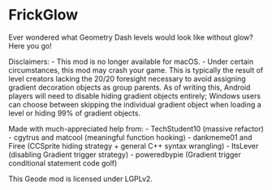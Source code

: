 # FrickGlow
Ever wondered what Geometry Dash levels would look like without glow? Here you go!

Disclaimers:
\- This mod is no longer available for macOS.
\- Under certain circumstances, this mod may crash your game. This is typically the result of level creators lacking the 20/20 foresight necessary to avoid assigning gradient decoration objects as group parents. As of writing this, Android players will need to disable hiding gradient objects entirely; Windows users can choose between skipping the individual gradient object when loading a level or hiding 99% of gradient objects.

Made with much-appreciated help from:
\- TechStudent10 (massive refactor)
\- cgytrus and matcool (meaningful function hooking)
\- dankmeme01 and Firee (CCSprite hiding strategy + general C++ syntax wrangling)
\- ItsLever (disabling Gradient trigger strategy)
\- poweredbypie (Gradient trigger conditional statement code golf)


This Geode mod is licensed under LGPLv2.